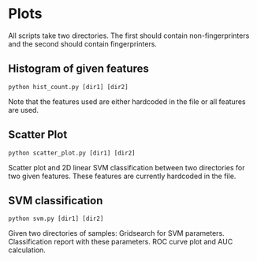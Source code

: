 # Plots

All scripts take two directories. The first should contain non-fingerprinters
and the second should contain fingerprinters.

## Histogram of given features
```
python hist_count.py [dir1] [dir2]
```
Note that the features used are either hardcoded in the file or all features
are used.

## Scatter Plot
```
python scatter_plot.py [dir1] [dir2]
```
Scatter plot and 2D linear SVM classification between two directories for two
given features. These features are currently hardcoded in the file.

## SVM classification
```
python svm.py [dir1] [dir2]
```
Given two directories of samples: Gridsearch for SVM parameters.
Classification report with these parameters. ROC curve plot and AUC
calculation.